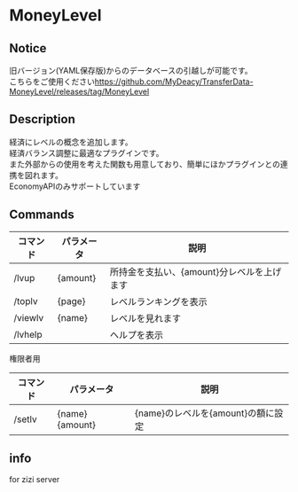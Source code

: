 # MoneyLevel

## Notice
旧バージョン(YAML保存版)からのデータベースの引越しが可能です。  
こちらをご使用ください<https://github.com/MyDeacy/TransferData-MoneyLevel/releases/tag/MoneyLevel>
  
## Description

経済にレベルの概念を追加します。  
経済バランス調整に最適なプラグインです。  
また外部からの使用を考えた関数も用意しており、簡単にほかプラグインとの連携を図れます。  
EconomyAPIのみサポートしています

## Commands

| コマンド |   パラメータ    |               説明               |
| -------- | --------------- | -------------------------------- |
| /lvup    | {amount}        | 所持金を支払い、{amount}分レベルを上げます                       |
| /toplv  | {page}          | レベルランキングを表示             |
| /viewlv  | {name}   | レベルを見れます          |
| /lvhelp  |                 | ヘルプを表示                     |
  
権限者用

| コマンド |   パラメータ    |                   説明                   |
| -------- | --------------- | ---------------------------------------- |
| /setlv   | {name} {amount} | {name}のレベルを{amount}の額に設定 |

## info

for zizi server
